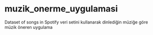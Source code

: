 # muzik_onerme_uygulamasi
Dataset of songs in Spotify veri setini kullanarak dinlediğin müziğe göre müzik öneren uygulama
